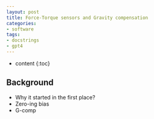 ```yaml
---
layout: post
title: Force-Torque sensors and Gravity compensation
categories:
- software
tags:
- docstrings
- gpt4
---
```



* content
{:toc}

## Background

* Why it started in the first place?
* Zero-ing bias
* G-comp
